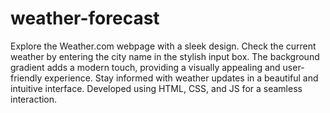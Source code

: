 # weather-forecast
 Explore the Weather.com webpage with a sleek design. Check the current weather by entering the city name in the stylish input box. The background gradient adds a modern touch, providing a visually appealing and user-friendly experience. Stay informed with weather updates in a beautiful and intuitive interface. Developed using HTML, CSS, and JS for a seamless interaction.
